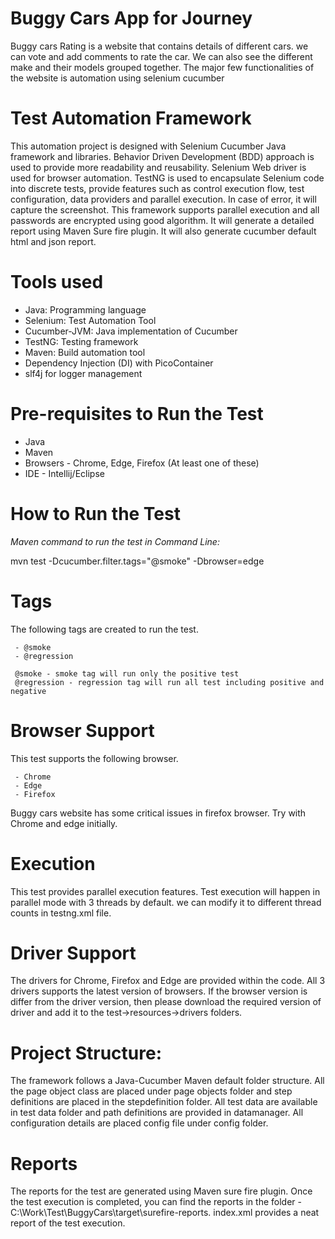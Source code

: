 # Buggy Cars App for Journey
Buggy cars Rating is a website that contains details of different cars. we can vote and add comments to rate the car. We can also see the different make and their models grouped together.
The major few functionalities of the website is automation using selenium cucumber 

# Test Automation Framework
This automation project is designed with Selenium Cucumber Java framework and libraries. Behavior Driven Development (BDD) approach is used to provide more readability and reusability.
Selenium Web driver is used for browser automation. TestNG is used to encapsulate Selenium code into discrete tests, provide features such as control execution flow, test configuration, data providers and parallel execution. In case of error, it will capture the screenshot.
This framework supports parallel execution and all passwords are encrypted using good algorithm. It will generate a detailed report using Maven Sure fire plugin. It will also generate cucumber default html and json report.

# Tools used
 - Java: Programming language
 - Selenium: Test Automation Tool
 - Cucumber-JVM: Java implementation of Cucumber
 - TestNG: Testing framework
 - Maven: Build automation tool
 - Dependency Injection (DI) with PicoContainer
 - slf4j for logger management

# Pre-requisites to Run the Test
 - Java
 - Maven
 - Browsers - Chrome, Edge, Firefox (At least one of these)
 - IDE - Intellij/Eclipse
 

# How to Run the Test

_Maven command to run the test in Command Line:_
  
  mvn test -Dcucumber.filter.tags="@smoke" -Dbrowser=edge
  
# Tags

 The following tags are created to run the test. 
 
     - @smoke 
     - @regression  
     
     @smoke - smoke tag will run only the positive test
     @regression - regression tag will run all test including positive and negative
     
# Browser Support

 This test supports the following browser.
 
     - Chrome
     - Edge
     - Firefox
     
 Buggy cars website has some critical issues in firefox browser. Try with Chrome and edge initially. 

# Execution

 This test provides parallel execution features. Test execution will happen in parallel mode with 3 threads by default. we can modify it to different thread counts in testng.xml file.
 
# Driver Support 
 The drivers for Chrome, Firefox and Edge are provided within the code. All 3 drivers supports the latest version of browsers. 
 If the browser version is differ from the driver version, then please download the required version of driver and add it
 to the test->resources->drivers folders. 
 
# Project Structure:
The framework follows a Java-Cucumber Maven default folder structure. All the page object class are placed under page objects folder and step definitions
are placed in the stepdefinition folder. All test data are available in test data folder and path definitions are provided in datamanager.
All configuration details are placed config file under config folder.

# Reports
The reports for the test are generated using Maven sure fire plugin. Once the test execution is completed, you can find the 
reports in the folder - C:\Work\Test\BuggyCars\target\surefire-reports. index.xml provides a neat report of the test execution. 
